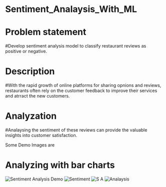 # Sentiment_Analaysis_With_ML

# Problem statement

#Develop sentiment analysis model to classify restaurant reviews as positive or negative.

# Description

#With the rapid growth of online platforms for sharing opnions and reviews, restaurants often rely on the customer feedback to improve their services and atrract the new customers.

# Analyzation

#Analaysing the sentiment of these reviews can provide the valuable insights into customer satisfaction.

Some Demo Images are

# Analyzing with bar charts
![Sentiment Analysis Demo](https://github.com/psankarmidhil/Sentiment_Analaysis_With_ML/assets/111223199/f47da497-6bb1-4767-995f-7ba802993c20)
![Sentiment](https://github.com/psankarmidhil/Sentiment_Analaysis_With_ML/assets/111223199/1f6ac82d-dc06-45f4-87bc-37f06670d9bf)
![S A](https://github.com/psankarmidhil/Sentiment_Analaysis_With_ML/assets/111223199/c4d23201-0d01-4419-8474-e723b23e89d5)
![Analaysis](https://github.com/psankarmidhil/Sentiment_Analaysis_With_ML/assets/111223199/bfb6213c-8e30-410f-9687-096198768e59)





